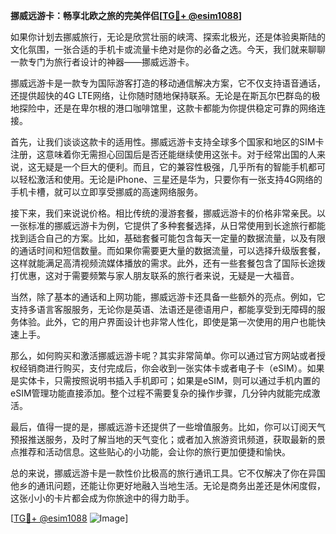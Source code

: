 **挪威远游卡：畅享北欧之旅的完美伴侣[[TG💪+ @esim1088](https://t.me/s/esim1088)]**

如果你计划去挪威旅行，无论是欣赏壮丽的峡湾、探索北极光，还是体验奥斯陆的文化氛围，一张合适的手机卡或流量卡绝对是你的必备之选。今天，我们就来聊聊一款专门为旅行者设计的神器——挪威远游卡。

挪威远游卡是一款专为国际游客打造的移动通信解决方案，它不仅支持语音通话，还提供超快的4G LTE网络，让你随时随地保持联系。无论是在斯瓦尔巴群岛的极地探险中，还是在卑尔根的港口咖啡馆里，这款卡都能为你提供稳定可靠的网络连接。

首先，让我们谈谈这款卡的适用性。挪威远游卡支持全球多个国家和地区的SIM卡注册，这意味着你无需担心回国后是否还能继续使用这张卡。对于经常出国的人来说，这无疑是一个巨大的便利。而且，它的兼容性极强，几乎所有的智能手机都可以轻松激活和使用。无论是iPhone、三星还是华为，只要你有一张支持4G网络的手机卡槽，就可以立即享受挪威的高速网络服务。

接下来，我们来说说价格。相比传统的漫游套餐，挪威远游卡的价格非常亲民。以一张标准的挪威远游卡为例，它提供了多种套餐选择，从日常使用到长途旅行都能找到适合自己的方案。比如，基础套餐可能包含每天一定量的数据流量，以及有限的通话时间和短信数量。而如果你需要更大量的数据流量，可以选择升级版套餐，这样就能满足高清视频流媒体播放的需求。此外，还有一些套餐包含了国际长途拨打优惠，这对于需要频繁与家人朋友联系的旅行者来说，无疑是一大福音。

当然，除了基本的通话和上网功能，挪威远游卡还具备一些额外的亮点。例如，它支持多语言客服服务，无论你是英语、法语还是德语用户，都能享受到无障碍的服务体验。此外，它的用户界面设计也非常人性化，即使是第一次使用的用户也能快速上手。

那么，如何购买和激活挪威远游卡呢？其实非常简单。你可以通过官方网站或者授权经销商进行购买，支付完成后，你会收到一张实体卡或者电子卡（eSIM）。如果是实体卡，只需按照说明书插入手机即可；如果是eSIM，则可以通过手机内置的eSIM管理功能直接添加。整个过程不需要复杂的操作步骤，几分钟内就能完成激活。

最后，值得一提的是，挪威远游卡还提供了一些增值服务。比如，你可以订阅天气预报推送服务，及时了解当地的天气变化；或者加入旅游资讯频道，获取最新的景点推荐和活动信息。这些贴心的小功能，会让你的旅行更加便捷和愉快。

总的来说，挪威远游卡是一款性价比极高的旅行通讯工具。它不仅解决了你在异国他乡的通讯问题，还能让你更好地融入当地生活。无论是商务出差还是休闲度假，这张小小的卡片都会成为你旅途中的得力助手。

[[TG💪+ @esim1088](https://t.me/s/esim1088) ![Image](https://i.postimg.cc/4NQfJmqS/Snipaste-2025-05-13-00-14-12.png)]